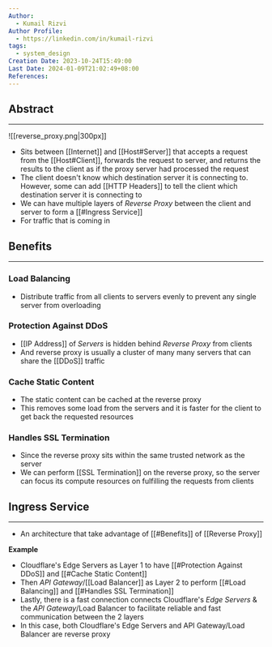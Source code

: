 ```yaml
---
Author:
  - Kumail Rizvi
Author Profile:
  - https://linkedin.com/in/kumail-rizvi
tags:
  - system_design
Creation Date: 2023-10-24T15:49:00
Last Date: 2024-01-09T21:02:49+08:00
References: 
---
```

## Abstract
---

![[reverse_proxy.png|300px]]
- Sits between [[Internet]] and [[Host#Server]] that accepts a request from the [[Host#Client]], forwards the request to server, and returns the results to the client as if the proxy server had processed the request
- The client doesn't know which destination server it is connecting to. However, some can add [[HTTP Headers]] to tell the client which destination server it is connecting to
- We can have multiple layers of *Reverse Proxy* between the client and server to form a [[#Ingress Service]]
- For traffic that is coming in


## Benefits
---
### Load Balancing
- Distribute traffic from all clients  to servers evenly to prevent any single server from overloading 

### Protection Against DDoS
- [[IP Address]] of *Servers* is hidden behind *Reverse Proxy* from clients
- And reverse proxy is usually a cluster of many many servers that can share the [[DDoS]] traffic
### Cache Static Content
- The static content can be cached at the reverse proxy
- This removes some load from the servers and it is faster for the client to get back the requested resources
### Handles SSL Termination
- Since the reverse proxy sits within the same trusted network as the server
- We can perform [[SSL Termination]] on the reverse proxy, so the server can focus its compute resources on fulfilling the requests from clients

## Ingress Service
---
- An architecture that take advantage of [[#Benefits]] of [[Reverse Proxy]]

**Example**
- Cloudflare's Edge Servers as Layer 1 to have [[#Protection Against DDoS]] and [[#Cache Static Content]]
- Then *API Gateway*/[[Load Balancer]] as Layer 2 to perform [[#Load Balancing]] and [[#Handles SSL Termination]]
- Lastly, there is a fast connection connects Cloudflare's *Edge Servers* & the *API Gateway*/Load Balancer to facilitate reliable and fast communication between the 2 layers
- In this case, both Cloudflare's Edge Servers and API Gateway/Load Balancer are reverse proxy